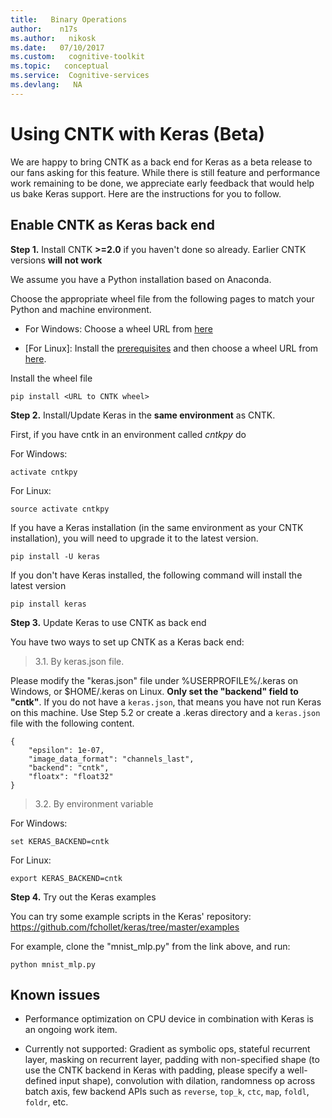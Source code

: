 ```yaml
---
title:   Binary Operations
author:    n17s
ms.author:   nikosk
ms.date:   07/10/2017
ms.custom:   cognitive-toolkit
ms.topic:   conceptual
ms.service:  Cognitive-services
ms.devlang:   NA
---
```



# Using CNTK with Keras (Beta)

We are happy to bring CNTK as a back end for Keras as a beta release to our fans asking for this feature. While there is still feature and performance work remaining to be done, we appreciate early feedback that would help us bake Keras support. Here are the instructions for you to follow.

## Enable CNTK as Keras back end

**Step 1.** Install CNTK **>=2.0** if you haven't done so already. Earlier CNTK versions **will not work**

We assume you have a Python installation based on Anaconda. 

Choose the appropriate wheel file from the following pages to match your Python and machine environment.

- For Windows: Choose a wheel URL from [here](./Setup-Windows-Python.md)

- [For Linux]: Install the [prerequisites](./Setup-Linux-Python.md#prerequisites) and then choose a wheel URL from [here](./Setup-Linux-Python.md).

Install the wheel file

```
pip install <URL to CNTK wheel>
```

**Step 2.** Install/Update Keras in the **same environment** as CNTK.

First, if you have cntk in an environment called *cntkpy* do

For Windows:

```
activate cntkpy
```

For Linux:

```
source activate cntkpy
```

If you have a Keras installation (in the same environment as your CNTK installation), you will need to upgrade it to the latest version.

```pip install -U keras```

If you don't have Keras installed, the following command will install the latest version

```pip install keras```

**Step 3.** Update Keras to use CNTK as back end

You have two ways to set up CNTK as a Keras back end:

> 3.1. By keras.json file.

Please modify the "keras.json" file under %USERPROFILE%/.keras on Windows, or $HOME/.keras on Linux. **Only set the "backend" field to "cntk"**. If you do not have a ```keras.json```, that means you have not run Keras on this machine. Use Step 5.2 or create a .keras directory and a ```keras.json``` file with the following content.

```
{
    "epsilon": 1e-07, 
    "image_data_format": "channels_last", 
    "backend": "cntk", 
    "floatx": "float32" 
}
```

> 3.2. By environment variable

For Windows:

```
set KERAS_BACKEND=cntk
```

For Linux:

```
export KERAS_BACKEND=cntk
```

**Step 4.** Try out the Keras examples

You can try some example scripts in the Keras' repository: https://github.com/fchollet/keras/tree/master/examples

For example, clone the "mnist_mlp.py" from the link above, and run:

```python mnist_mlp.py```

## Known issues

* Performance optimization on CPU device in combination with Keras is an ongoing work item.

* Currently not supported: Gradient as symbolic ops, stateful recurrent layer, masking on recurrent layer, padding with non-specified shape (to use the CNTK backend in Keras with padding, please specify a well-defined input shape), convolution with dilation, randomness op across batch axis, few backend APIs such as `reverse`, `top_k`, `ctc`, `map`, `foldl`, `foldr`, etc.
